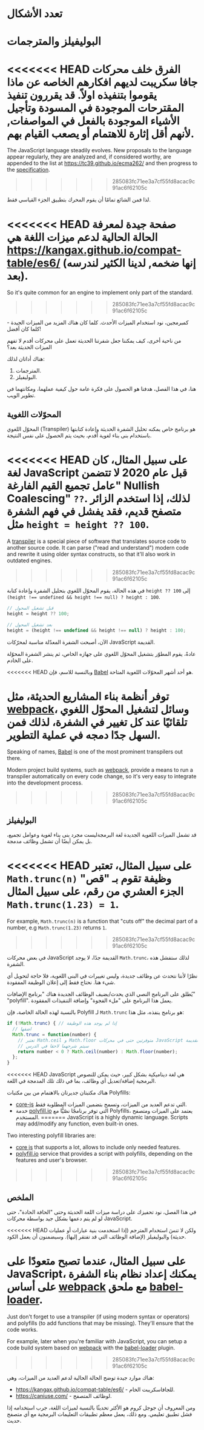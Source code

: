 # تعدد الأشكال

# البوليفيلز والمترجمات

<<<<<<< HEAD
الفرق خلف محركات جافا سكريبت لديهم افكارهم الخاصه عن ماذا يقوموا بتنفيذه اولاً. قد يقررون تنفيذ المقترحات الموجودة في المسودة وتأجيل الأشياء الموجودة بالفعل في المواصفات, لأنهم أقل إثارة للاهتمام أو يصعب القيام بهم.
=======
The JavaScript language steadily evolves. New proposals to the language appear regularly, they are analyzed and, if considered worthy, are appended to the list at <https://tc39.github.io/ecma262/> and then progress to the [specification](https://www.ecma-international.org/publications-and-standards/standards/ecma-262/).
>>>>>>> 285083fc71ee3a7cf55fd8acac9c91ac6f62105c

لذا فمن الشائع تمامًا أن يقوم المحرك بتطبيق الجزء القياسي فقط.

<<<<<<< HEAD
صفحة جيدة لمعرفة الحالة الحالية لدعم ميزات اللغة هي <https://kangax.github.io/compat-table/es6/> (إنها ضخمه, لدينا الكثير لندرسه بعد).
=======
So it's quite common for an engine to implement only part of the standard.
>>>>>>> 285083fc71ee3a7cf55fd8acac9c91ac6f62105c

كمبرمجين، نود استخدام الميزات الأحدث. كلما كان هناك المزيد من الميزات الجيدة - كلما كان أفضل!

من ناحية أخرى، كيف يمكننا جعل شفرتنا الحديثة تعمل على محركات أقدم لا تفهم الميزات الحديثة بعد؟

هناك أداتان لذلك:

1. المترجمات.
2. البوليفيلز.

هنا، في هذا الفصل، هدفنا هو الحصول على فكرة عامة حول كيفية عملهما، ومكانتهما في تطوير الويب.

## المحوّلات اللغوية

المحوّل اللغوي (Transpiler) هو برنامج خاص يمكنه تحليل الشفرة الحديثة وإعادة كتابتها باستخدام بنى بناء لغوية أقدم، بحيث يتم الحصول على نفس النتيجة.

<<<<<<< HEAD
على سبيل المثال، كان لغة JavaScript قبل عام 2020 لا تتضمن "عامل تجميع القيم الفارغة Nullish Coalescing" `??`. لذلك، إذا استخدم الزائر متصفح قديم، فقد يفشل في فهم الشفرة مثل `height = height ?? 100`.
=======
A [transpiler](https://en.wikipedia.org/wiki/Source-to-source_compiler) is a special piece of software that translates source code to another source code. It can parse ("read and understand") modern code and rewrite it using older syntax constructs, so that it'll also work in outdated engines.
>>>>>>> 285083fc71ee3a7cf55fd8acac9c91ac6f62105c

في هذه الحالة، يقوم المحوّل اللغوي بتحليل الشفرة وإعادة كتابة `height ?? 100` إلى `(height !== undefined && height !== null) ? height : 100`.

```js
// قبل تشغيل المحول
height = height ?? 100;

// بعد تشغيل المحول
height = (height !== undefined && height !== null) ? height : 100;
```

الآن، أصبحت الشفرة المعدّلة مناسبة لمحرّكات JavaScript القديمة.

عادةً، يقوم المطوّر بتشغيل المحوّل اللغوي على جهازه الخاص، ثم ينشر الشفرة المحوّلة على الخادم.

<<<<<<< HEAD
وبالنسبة للاسم، فإن [Babel](https://babeljs.io) هو أحد أشهر المحوّلات اللغوية المتاحة.

توفر أنظمة بناء المشاريع الحديثة، مثل [webpack](http://webpack.github.io/)، وسائل لتشغيل المحوّل اللغوي تلقائيًا عند كل تغيير في الشفرة، لذلك فمن السهل جدًا دمجه في عملية التطوير.
=======
Speaking of names, [Babel](https://babeljs.io) is one of the most prominent transpilers out there.

Modern project build systems, such as [webpack](https://webpack.js.org/), provide a means to run a transpiler automatically on every code change, so it's very easy to integrate into the development process.
>>>>>>> 285083fc71ee3a7cf55fd8acac9c91ac6f62105c

## البوليفيلز

قد تشمل الميزات اللغوية الجديدة لغة البرمجةليست مجرد بنى بناء لغوية وعوامل تجميع، بل يمكن أيضًا أن تشمل وظائف مدمجة.

<<<<<<< HEAD
على سبيل المثال، تعتبر `Math.trunc(n)` وظيفة تقوم بـ "قص" الجزء العشري من رقم، على سبيل المثال `Math.trunc(1.23) = 1`.
=======
For example, `Math.trunc(n)` is a function that "cuts off" the decimal part of a number, e.g `Math.trunc(1.23)` returns `1`.
>>>>>>> 285083fc71ee3a7cf55fd8acac9c91ac6f62105c

في بعض محركات JavaScript القديمة جدًا، لا يوجد `Math.trunc`، لذلك ستفشل هذه الشفرة.

نظرًا لأننا نتحدث عن وظائف جديدة، وليس تغييرات في البنى اللغوية، فلا حاجة لتحويل أي شيء هنا. نحتاج فقط إلى إعلان الوظيفة المفقودة.

يُطلق على البرنامج النصي الذي يحدث/يضيف الوظائف الجديدة هناك "برنامج الإضافات" "polyfill". يعمل هذا البرنامج على "ملء الفجوة" وإضافة التنفيذات المفقودة.

بالنسبة لهذه الحالة الخاصة، فإن Polyfill لـ `Math.trunc` هو برنامج ينفذه، مثل هذا: 

```js
if (!Math.trunc) { // إذا لم يوجد هذه الوظيفة
  // اضفها
  Math.trunc = function(number) {
    // تعتبر Math.ceil و Math.floor متوفرتين حتى في محركات JavaScript القديمة
    // سيتم شرحهما لاحقا في الدرس
    return number < 0 ? Math.ceil(number) : Math.floor(number);
  };
}
```

<<<<<<< HEAD
JavaScript هي لغة ديناميكية بشكل كبير، حيث يمكن للنصوص البرمجية إضافة/تعديل أي وظائف، بما في ذلك تلك المدمجة في اللغة.

هناك مكتبتان جديرتان بالاهتمام من بين مكتبات Polyfills:
- [core-js](https://github.com/zloirock/core-js) التي تدعم العديد من الميزات، وتسمح بتضمين الميزات المطلوبة فقط.
- خدمة [polyfill.io](http://polyfill.io) التي توفر برنامجًا نصّيًّا مع Polyfills، يعتمد على الميزات ومتصفح المستخدم.
=======
JavaScript is a highly dynamic language. Scripts may add/modify any function, even built-in ones.

Two interesting polyfill libraries are:
- [core js](https://github.com/zloirock/core-js) that supports a lot, allows to include only needed features.
- [polyfill.io](https://polyfill.io/) service that provides a script with polyfills, depending on the features and user's browser.
>>>>>>> 285083fc71ee3a7cf55fd8acac9c91ac6f62105c


## الملخص

في هذا الفصل، نود تحفيزك على دراسة ميزات اللغة الحديثة وحتى "الحافة الحادة"، حتى لو لم يتم دعمها بشكل جيد بواسطة محركات JavaScript.

<<<<<<< HEAD
ولكن لا تنسَ استخدام المترجم (إذا استخدمت بنية عبارات أو عمليات حديثة) والبوليفيلز (لإضافة الوظائف التي قد تفتقر إليها). وسيضمنون أن يعمل الكود.

على سبيل المثال، عندما تصبح متعودًا على JavaScript، يمكنك إعداد نظام بناء الشفرة على أساس [webpack](http://webpack.github.io/) مع ملحق [babel-loader](https://github.com/babel/babel-loader).
=======
Just don't forget to use a transpiler (if using modern syntax or operators) and polyfills (to add functions that may be missing). They'll ensure that the code works.

For example, later when you're familiar with JavaScript, you can setup a code build system based on [webpack](https://webpack.js.org/) with the [babel-loader](https://github.com/babel/babel-loader) plugin.
>>>>>>> 285083fc71ee3a7cf55fd8acac9c91ac6f62105c

هناك موارد جيدة توضح الحالة الحالية لدعم العديد من الميزات، وهي:
- <https://kangax.github.io/compat-table/es6/> - للجافاسكريبت الخام.
- <https://caniuse.com/> - لوظائف المتصفح.

ومن المعروف أن جوجل كروم هو الأكثر تحديثًا بالنسبة لميزات اللغة، جرب استخدامه إذا فشل تطبيق تعليمي. ومع ذلك، يعمل معظم تطبيقات التعليمات البرمجية مع أي متصفح حديث.

